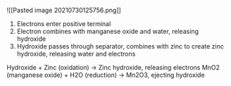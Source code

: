 ![[Pasted image 20210730125756.png]]

1) Electrons enter positive terminal
2) Electron combines with manganese oxide and water, releasing hydroxide
3) Hydroxide passes through separator, combines with zinc to create zinc hydroxide, releasing water and electrons


Hydroxide + Zinc (oxidation) -> Zinc hydroxide, releasing electrons
MnO2 (manganese oxide) + H2O (reduction) -> Mn2O3, ejecting hydroxide